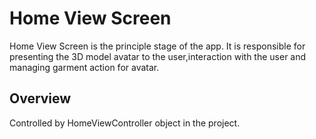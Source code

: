 # Home View Screen

Home View Screen is the principle stage of the app. It is responsible for presenting the 3D model avatar to the user,interaction with the user and managing garment action for avatar.

## Overview

Controlled by HomeViewController object in the project.

